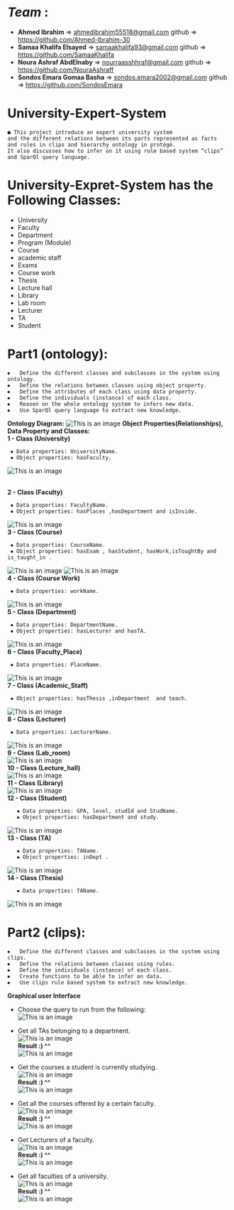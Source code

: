 # *Team* :<br>
  - **Ahmed Ibrahim**  => ahmedibrahim55518@gmail.com    github => https://github.com/Ahmed-Ibrahim-30 <br> 
  - **Samaa Khalifa Elsayed** =>  samaakhalifa93@gmail.com      github => https://github.com/SamaaKhalifa <br> 
  - **Noura Ashraf AbdElnaby** => nourraasshhraf@gmail.com      github =>  https://github.com/NouraAshraff<br> 
  - **Sondos Emara Gomaa Basha** => sondos.emara2002@gmail.com  github =>  https://github.com/SondosEmara<br> 
# University-Expert-System
    ● This project introduce an expert university system 
    and the different relations between its parts represented as facts
    and rules in clips and hierarchy ontology in protégé.
    It also discusses how to infer on it using rule based system “clips” 
    and SparQl query language.

# University-Expret-System has the Following Classes:
- University
- Faculty
- Department
- Program (Module)
- Course
- academic staff
- Exams
- Course work
- Thesis
- Lecture hall
- Library
- Lab room
- Lecturer
- TA
- Student

# Part1 (ontology):

    ⦁	Define the different classes and subclasses in the system using ontology.
    ⦁	Define the relations between classes using object property. 
    ⦁	Define the attributes of each class using data property.
    ⦁	Define the individuals (instance) of each class.
    ⦁	Reason on the whole ontology system to infers new data.
    ⦁	Use SparQl query language to extract new knowledge.
 **Ontology Diagram:**
 ![This is an image](https://github.com/SamaaKhalifa/University-Expret-System-/blob/main/Screenshots/protege.jpg?raw=true)
 **Object Properties(Relationships), Data Property and Classes:**
 <br>**1 - Class (University)**
 
     ⦁ Data properties: UniversityName.
     ⦁ Object properties: hasFaculty.
   ![This is an image](https://github.com/SamaaKhalifa/University-Expret-System-/blob/main/Screenshots/1.png?raw=true)
   
   <br>**2 - Class (Faculty)**
 
     ⦁ Data properties: FacultyName.
     ⦁ Object properties: hasPlaces ,hasDepartment and isInside.
   ![This is an image](https://github.com/SamaaKhalifa/University-Expret-System-/blob/main/Screenshots/2.png?raw=true)
   <br>**3 - Class (Course)**
 
     ⦁ Data properties: CourseName.
     ⦁ Object properties: hasExam , hasStudent, hasWork,isToughtBy and is_taught_in .
   ![This is an image](https://github.com/SamaaKhalifa/University-Expret-System-/blob/main/Screenshots/3.png?raw=true)
   ![This is an image](https://github.com/SamaaKhalifa/University-Expret-System-/blob/main/Screenshots/4.png?raw=true)
   <br>**4 - Class (Course Work)**
 
     ⦁ Data properties: workName.
   ![This is an image](https://github.com/SamaaKhalifa/University-Expret-System-/blob/main/Screenshots/5.png?raw=true)
  <br> **5 - Class (Department)**
 
     ⦁ Data properties: DepartmentName.
     ⦁ Object properties: hasLecturer and hasTA.
   ![This is an image](https://github.com/SamaaKhalifa/University-Expret-System-/blob/main/Screenshots/6.png?raw=true)
  <br> **6 - Class (Faculty_Place)**
 
     ⦁ Data properties: PlaceName.
   ![This is an image](https://github.com/SamaaKhalifa/University-Expret-System-/blob/main/Screenshots/7.png?raw=true)
  <br> **7 - Class (Academic_Staff)**
 
     ⦁ Object properties: hasThesis ,inDepartment  and teach.
   ![This is an image](https://github.com/SamaaKhalifa/University-Expret-System-/blob/main/Screenshots/8.png?raw=true)
   <br> **8 - Class (Lecturer)**
 
     ⦁ Data properties: LecturerName.
   ![This is an image](https://github.com/SamaaKhalifa/University-Expret-System-/blob/main/Screenshots/9.png?raw=true)
   <br> **9 - Class (Lab_room)**<br>
   ![This is an image](https://github.com/SamaaKhalifa/University-Expret-System-/blob/main/Screenshots/10.png?raw=true)
   <br> **10 - Class (Lecture_hall)**<br>
   ![This is an image](https://github.com/SamaaKhalifa/University-Expret-System-/blob/main/Screenshots/11.png?raw=true)
   <br> **11 - Class (Library)**<br>
   ![This is an image](https://github.com/SamaaKhalifa/University-Expret-System-/blob/main/Screenshots/12.png?raw=true)
   <br> **12 - Class (Student)**
   
       ⦁ Data properties: GPA, level, studId and StudName.
       ⦁ Object properties: hasDepartment and study.
   ![This is an image](https://github.com/SamaaKhalifa/University-Expret-System-/blob/main/Screenshots/13.png?raw=true)
   <br> **13 - Class (TA)**
   
       ⦁ Data properties: TAName.
       ⦁ Object properties: inDept .
   ![This is an image](https://github.com/SamaaKhalifa/University-Expret-System-/blob/main/Screenshots/14.png?raw=true)
   <br> **14 - Class (Thesis)**
   
       ⦁ Data properties: TAName.
   ![This is an image](https://github.com/SamaaKhalifa/University-Expret-System-/blob/main/Screenshots/15.png?raw=true)


# Part2 (clips):

    ⦁	Define the different classes and subclasses in the system using clips.
    ⦁	Define the relations between classes using rules. 
    ⦁	Define the individuals (instance) of each class.
    ⦁	Create functions to be able to infer on data.
    ⦁	Use clips rule based system to extract new knowledge.
   **Graphical user Interface**<br>
   - Choose the query to run from the following: <br>
   ![This is an image](https://github.com/SamaaKhalifa/University-Expret-System-/blob/main/Screenshots/c1.png?raw=true)
   - Get all TAs belonging to a department. <br>
   ![This is an image](https://github.com/SamaaKhalifa/University-Expret-System-/blob/main/Screenshots/c2.png?raw=true)
   <br>**Result :) ^^** <br>
   ![This is an image](https://github.com/SamaaKhalifa/University-Expret-System-/blob/main/Screenshots/c3.png?raw=true)
   - Get the courses a student is currently studying.  <br>
   ![This is an image](https://github.com/SamaaKhalifa/University-Expret-System-/blob/main/Screenshots/c4.png?raw=true)
   <br>**Result :) ^^** <br>
   ![This is an image](https://github.com/SamaaKhalifa/University-Expret-System-/blob/main/Screenshots/c5.png?raw=true)
   
   - Get all the courses offered by a certain faculty.   <br>
   ![This is an image](https://github.com/SamaaKhalifa/University-Expret-System-/blob/main/Screenshots/c6.png?raw=true)
   <br>**Result :) ^^** <br>
   ![This is an image](https://github.com/SamaaKhalifa/University-Expret-System-/blob/main/Screenshots/c7.png?raw=true)
   
   - Get Lecturers of a faculty.  <br>
   ![This is an image](https://github.com/SamaaKhalifa/University-Expret-System-/blob/main/Screenshots/c8.png?raw=true)
   <br>**Result :) ^^** <br>
   ![This is an image](https://github.com/SamaaKhalifa/University-Expret-System-/blob/main/Screenshots/c9.png?raw=true)
   
   - Get all faculties of a university.  <br>
   ![This is an image](https://github.com/SamaaKhalifa/University-Expret-System-/blob/main/Screenshots/c10.png?raw=true)
   <br>**Result :) ^^** <br>
   ![This is an image](https://github.com/SamaaKhalifa/University-Expret-System-/blob/main/Screenshots/c11.png?raw=true)
